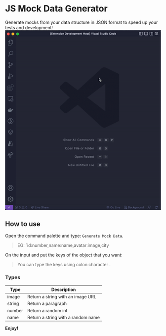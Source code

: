 # JS Mock Data Generator

Generate mocks from your data structure in JSON format to speed up your tests and development!
![](preview.gif)

## How to use

Open the command palette and type: `Generate Mock Data`.

> EG: `id:number,name:name,avatar:image,city

On the input and put the keys of the object that you want:

> You can type the keys using colon character .

### Types

| Type   | Description                        |
| ------ | ---------------------------------- |
| image  | Return a string with an image URL  |
| string | Return a paragraph                 |
| number | Return a random int                |
| name   | Return a string with a random name |

**Enjoy!**
